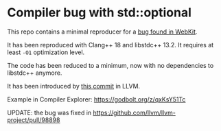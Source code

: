 # Compiler bug with std::optional

This repo contains a minimal reproducer for a [bug found in WebKit](https://bugs.webkit.org/show_bug.cgi?id=276224).

It has been reproduced with Clang++ 18 and libstdc++ 13.2. It requires at least `-O1` optimization level.

The code has been reduced to a minimum, now with no dependencies to libstdc++ anymore.

It has been introduced by [this commit](https://github.com/llvm/llvm-project/commit/060de415af335fdd82910f409e2be3b8457eaa43) in LLVM.

Example in Compiler Explorer: https://godbolt.org/z/qxKsY51Tc

UPDATE: the bug was fixed in https://github.com/llvm/llvm-project/pull/98898


